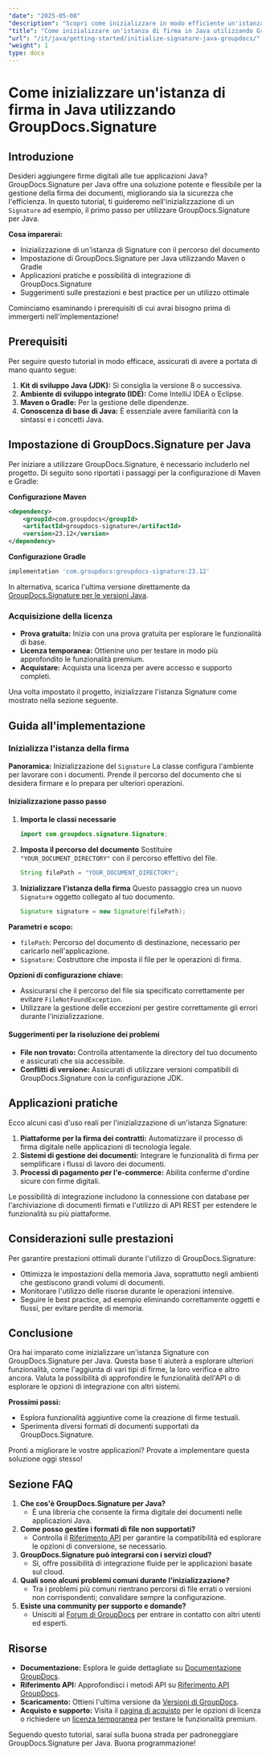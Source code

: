 ```yaml
---
"date": "2025-05-08"
"description": "Scopri come inizializzare in modo efficiente un'istanza di Signature con GroupDocs.Signature per Java. Segui questa guida completa per migliorare le tue applicazioni di firma dei documenti."
"title": "Come inizializzare un'istanza di firma in Java utilizzando GroupDocs.Signature"
"url": "/it/java/getting-started/initialize-signature-java-groupdocs/"
"weight": 1
type: docs
---
```

# Come inizializzare un'istanza di firma in Java utilizzando GroupDocs.Signature

## Introduzione

Desideri aggiungere firme digitali alle tue applicazioni Java? GroupDocs.Signature per Java offre una soluzione potente e flessibile per la gestione della firma dei documenti, migliorando sia la sicurezza che l'efficienza. In questo tutorial, ti guideremo nell'inizializzazione di un `Signature` ad esempio, il primo passo per utilizzare GroupDocs.Signature per Java.

**Cosa imparerai:**
- Inizializzazione di un'istanza di Signature con il percorso del documento
- Impostazione di GroupDocs.Signature per Java utilizzando Maven o Gradle
- Applicazioni pratiche e possibilità di integrazione di GroupDocs.Signature
- Suggerimenti sulle prestazioni e best practice per un utilizzo ottimale

Cominciamo esaminando i prerequisiti di cui avrai bisogno prima di immergerti nell'implementazione!

## Prerequisiti

Per seguire questo tutorial in modo efficace, assicurati di avere a portata di mano quanto segue:

1. **Kit di sviluppo Java (JDK):** Si consiglia la versione 8 o successiva.
2. **Ambiente di sviluppo integrato (IDE):** Come IntelliJ IDEA o Eclipse.
3. **Maven o Gradle:** Per la gestione delle dipendenze.
4. **Conoscenza di base di Java:** È essenziale avere familiarità con la sintassi e i concetti Java.

## Impostazione di GroupDocs.Signature per Java

Per iniziare a utilizzare GroupDocs.Signature, è necessario includerlo nel progetto. Di seguito sono riportati i passaggi per la configurazione di Maven e Gradle:

**Configurazione Maven**
```xml
<dependency>
    <groupId>com.groupdocs</groupId>
    <artifactId>groupdocs-signature</artifactId>
    <version>23.12</version>
</dependency>
```

**Configurazione Gradle**
```gradle
implementation 'com.groupdocs:groupdocs-signature:23.12'
```

In alternativa, scarica l'ultima versione direttamente da [GroupDocs.Signature per le versioni Java](https://releases.groupdocs.com/signature/java/).

### Acquisizione della licenza
- **Prova gratuita:** Inizia con una prova gratuita per esplorare le funzionalità di base.
- **Licenza temporanea:** Ottienine uno per testare in modo più approfondito le funzionalità premium.
- **Acquistare:** Acquista una licenza per avere accesso e supporto completi.

Una volta impostato il progetto, inizializzare l'istanza Signature come mostrato nella sezione seguente.

## Guida all'implementazione

### Inizializza l'istanza della firma

**Panoramica:**
Inizializzazione del `Signature` La classe configura l'ambiente per lavorare con i documenti. Prende il percorso del documento che si desidera firmare e lo prepara per ulteriori operazioni.

#### Inizializzazione passo passo

1. **Importa le classi necessarie**
   ```java
   import com.groupdocs.signature.Signature;
   ```
2. **Imposta il percorso del documento**
   Sostituire `"YOUR_DOCUMENT_DIRECTORY"` con il percorso effettivo del file.
   ```java
   String filePath = "YOUR_DOCUMENT_DIRECTORY";
   ```
3. **Inizializzare l'istanza della firma**
   Questo passaggio crea un nuovo `Signature` oggetto collegato al tuo documento.
   ```java
   Signature signature = new Signature(filePath);
   ```

**Parametri e scopo:**
- `filePath`: Percorso del documento di destinazione, necessario per caricarlo nell'applicazione.
- `Signature`: Costruttore che imposta il file per le operazioni di firma.

**Opzioni di configurazione chiave:**
- Assicurarsi che il percorso del file sia specificato correttamente per evitare `FileNotFoundException`.
- Utilizzare la gestione delle eccezioni per gestire correttamente gli errori durante l'inizializzazione.

#### Suggerimenti per la risoluzione dei problemi
- **File non trovato:** Controlla attentamente la directory del tuo documento e assicurati che sia accessibile.
- **Conflitti di versione:** Assicurati di utilizzare versioni compatibili di GroupDocs.Signature con la configurazione JDK.

## Applicazioni pratiche

Ecco alcuni casi d'uso reali per l'inizializzazione di un'istanza Signature:
1. **Piattaforme per la firma dei contratti:** Automatizzare il processo di firma digitale nelle applicazioni di tecnologia legale.
2. **Sistemi di gestione dei documenti:** Integrare le funzionalità di firma per semplificare i flussi di lavoro dei documenti.
3. **Processi di pagamento per l'e-commerce:** Abilita conferme d'ordine sicure con firme digitali.

Le possibilità di integrazione includono la connessione con database per l'archiviazione di documenti firmati e l'utilizzo di API REST per estendere le funzionalità su più piattaforme.

## Considerazioni sulle prestazioni

Per garantire prestazioni ottimali durante l'utilizzo di GroupDocs.Signature:
- Ottimizza le impostazioni della memoria Java, soprattutto negli ambienti che gestiscono grandi volumi di documenti.
- Monitorare l'utilizzo delle risorse durante le operazioni intensive.
- Seguire le best practice, ad esempio eliminando correttamente oggetti e flussi, per evitare perdite di memoria.

## Conclusione

Ora hai imparato come inizializzare un'istanza Signature con GroupDocs.Signature per Java. Questa base ti aiuterà a esplorare ulteriori funzionalità, come l'aggiunta di vari tipi di firme, la loro verifica e altro ancora. Valuta la possibilità di approfondire le funzionalità dell'API o di esplorare le opzioni di integrazione con altri sistemi.

**Prossimi passi:**
- Esplora funzionalità aggiuntive come la creazione di firme testuali.
- Sperimenta diversi formati di documenti supportati da GroupDocs.Signature.

Pronti a migliorare le vostre applicazioni? Provate a implementare questa soluzione oggi stesso!

## Sezione FAQ

1. **Che cos'è GroupDocs.Signature per Java?**
   - È una libreria che consente la firma digitale dei documenti nelle applicazioni Java.
2. **Come posso gestire i formati di file non supportati?**
   - Controlla il [Riferimento API](https://reference.groupdocs.com/signature/java/) per garantire la compatibilità ed esplorare le opzioni di conversione, se necessario.
3. **GroupDocs.Signature può integrarsi con i servizi cloud?**
   - Sì, offre possibilità di integrazione fluide per le applicazioni basate sul cloud.
4. **Quali sono alcuni problemi comuni durante l'inizializzazione?**
   - Tra i problemi più comuni rientrano percorsi di file errati o versioni non corrispondenti; convalidare sempre la configurazione.
5. **Esiste una community per supporto e domande?**
   - Unisciti al [Forum di GroupDocs](https://forum.groupdocs.com/c/signature/) per entrare in contatto con altri utenti ed esperti.

## Risorse
- **Documentazione:** Esplora le guide dettagliate su [Documentazione GroupDocs](https://docs.groupdocs.com/signature/java/).
- **Riferimento API:** Approfondisci i metodi API su [Riferimento API GroupDocs](https://reference.groupdocs.com/signature/java/).
- **Scaricamento:** Ottieni l'ultima versione da [Versioni di GroupDocs](https://releases.groupdocs.com/signature/java/).
- **Acquisto e supporto:** Visita il [pagina di acquisto](https://purchase.groupdocs.com/buy) per le opzioni di licenza o richiedere un [licenza temporanea](https://purchase.groupdocs.com/temporary-license/) per testare le funzionalità premium.

Seguendo questo tutorial, sarai sulla buona strada per padroneggiare GroupDocs.Signature per Java. Buona programmazione!